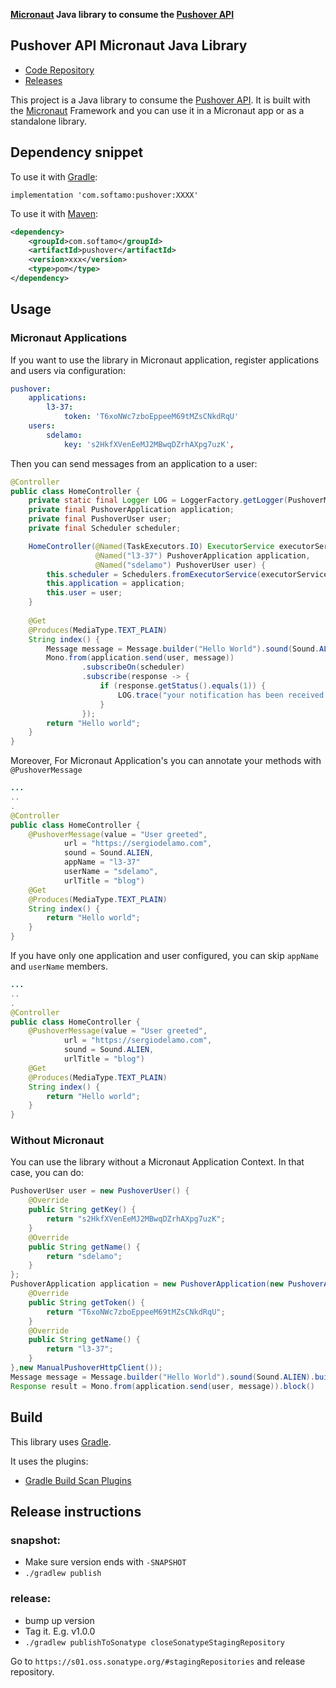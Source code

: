 **[Micronaut](https://micronaut.io) Java library to consume the [Pushover API](https://pushover.net/api)**

## Pushover API Micronaut Java Library

- [Code Repository](https://github.com/sdelamo/pushover)
- [Releases](https://github.com/sdelamo/pushover/releases)

This project is a Java library to consume the [Pushover API](https://pushover.net/api). It is built with the [Micronaut](https://micronaut.io) Framework and you can use it in a Micronaut app or as a standalone library.

## Dependency snippet

To use it with [Gradle](https://gradle.org):

`implementation 'com.softamo:pushover:XXXX'`

To use it with [Maven](https://maven.apache.org):

```xml
<dependency>
    <groupId>com.softamo</groupId>
    <artifactId>pushover</artifactId>
    <version>xxx</version>
    <type>pom</type>
</dependency>
```

## Usage

### Micronaut Applications

If you want to use the library in Micronaut application, register applications and users via configuration: 

```yaml
pushover:
    applications:
        l3-37:
            token: 'T6xoNWc7zboEppeeM69tMZsCNkdRqU'
    users:
        sdelamo:
            key: 's2HkfXVenEeMJ2MBwqDZrhAXpg7uzK',
```

Then you can send messages from an application to a user:

```java
@Controller
public class HomeController {
    private static final Logger LOG = LoggerFactory.getLogger(PushoverMessageInterceptor.class);
    private final PushoverApplication application;
    private final PushoverUser user;
    private final Scheduler scheduler;

    HomeController(@Named(TaskExecutors.IO) ExecutorService executorService,
                   @Named("l3-37") PushoverApplication application,
                   @Named("sdelamo") PushoverUser user) {
        this.scheduler = Schedulers.fromExecutorService(executorService);
        this.application = application;
        this.user = user;
    }
    
    @Get
    @Produces(MediaType.TEXT_PLAIN)
    String index() {
        Message message = Message.builder("Hello World").sound(Sound.ALIEN).build();
        Mono.from(application.send(user, message))
                .subscribeOn(scheduler)
                .subscribe(response -> {
                    if (response.getStatus().equals(1)) {
                        LOG.trace("your notification has been received and queued. Request {}", response.getRequest());
                    }
                });
        return "Hello world";
    }
}
```

Moreover, For Micronaut Application's you can annotate your methods with `@PushoverMessage`

```java
...
..
.
@Controller
public class HomeController {
    @PushoverMessage(value = "User greeted",
            url = "https://sergiodelamo.com",
            sound = Sound.ALIEN,
            appName = "l3-37"
            userName = "sdelamo",
            urlTitle = "blog")
    @Get
    @Produces(MediaType.TEXT_PLAIN)
    String index() {
        return "Hello world";
    }
}
```

If you have only one application and user configured, you can skip `appName` and `userName` members.

```java
...
..
.
@Controller
public class HomeController {
    @PushoverMessage(value = "User greeted",
            url = "https://sergiodelamo.com",
            sound = Sound.ALIEN,
            urlTitle = "blog")
    @Get
    @Produces(MediaType.TEXT_PLAIN)
    String index() {
        return "Hello world";
    }
}
```

### Without Micronaut

You can use the library without a Micronaut Application Context. In that case, you can do:

```java
PushoverUser user = new PushoverUser() {
    @Override
    public String getKey() {
        return "s2HkfXVenEeMJ2MBwqDZrhAXpg7uzK";
    }
    @Override
    public String getName() {
        return "sdelamo";
    }
};
PushoverApplication application = new PushoverApplication(new PushoverApplicationConfiguration() {
    @Override
    public String getToken() {
        return "T6xoNWc7zboEppeeM69tMZsCNkdRqU";
    }
    @Override
    public String getName() {
        return "l3-37";
    }
},new ManualPushoverHttpClient()); 
Message message = Message.builder("Hello World").sound(Sound.ALIEN).build();
Response result = Mono.from(application.send(user, message)).block()
```

## Build

This library uses [Gradle](https://gradle.org).

It uses the plugins:

- [Gradle Build Scan Plugins](https://plugins.gradle.org/plugin/com.gradle.build-scan)
  
## Release instructions

### snapshot:

- Make sure version ends with `-SNAPSHOT`
- `./gradlew publish`

### release:

- bump up version
- Tag it. E.g. v1.0.0
- `./gradlew publishToSonatype closeSonatypeStagingRepository`

Go to `https://s01.oss.sonatype.org/#stagingRepositories` and release repository.
